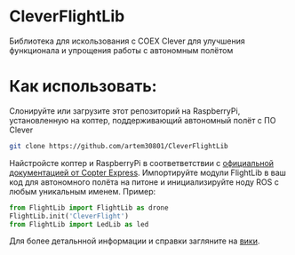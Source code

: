 # CleverFlightLib
Библиотека для искользования с COEX Clever для улучшения функционала и упрощения работы с автономным полётом
# Как использовать:
Слонируйте или загрузите этот репозиторий на RaspberryPi, установленную на коптер, поддерживающий автономный полёт с ПО Clever
```bash
git clone https://github.com/artem30801/CleverFlightLib
```
Найстройсте коптер и RaspberryPi в соответветствии с [официальной документацией от Copter Express](https://clever.copterexpress.com/).
Импортируйте модули FlightLib в ваш код для автономного полёта на питоне и инициализируйте ноду ROS с любым уникальным именем.
Пример:
```python
from FlightLib import FlightLib as drone
FlightLib.init('CleverFlight') 
from FlightLib import LedLib as led
```
Для более детальнной информации и справки загляните на [вики](https://github.com/artem30801/CleverFlightLib/wiki).
